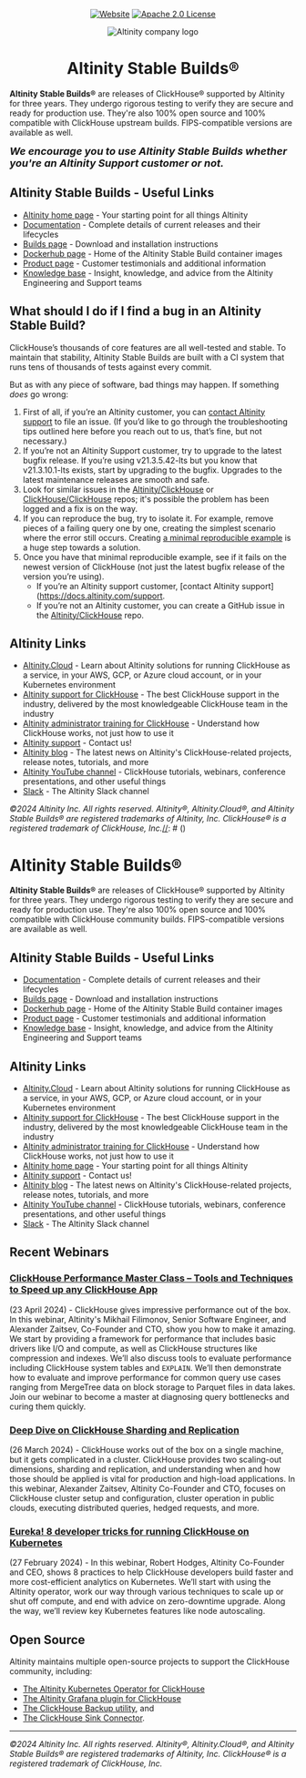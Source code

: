<div align=center>

[![Website](https://img.shields.io/website?up_message=AVAILABLE&down_message=DOWN&url=https://docs.altinity.com/altinitystablebuilds&style=for-the-badge)](https://docs.altinity.com/altinitystablebuilds/)
[![Apache 2.0 License](https://img.shields.io/badge/license-Apache%202.0-blueviolet?style=for-the-badge)](https://www.apache.org/licenses/LICENSE-2.0)

<img alt="Altinity company logo" src="https://raw.githubusercontent.com/Altinity/altinity.github.io/main/static/images/altinitycloud/logo_horizontal_blue_black.png?token=GHSAT0AAAAAACFTX25PQZ2Q5P3SKPFB6TBMZRY53ZA"/>

[//]: # (<picture align=center>)

[//]: # (    <source media="&#40;prefers-color-scheme: dark&#41;" srcset="https://github.com/ClickHouse/clickhouse-docs/assets/9611008/4ef9c104-2d3f-4646-b186-507358d2fe28">)

[//]: # (    <source media="&#40;prefers-color-scheme: light&#41;" srcset="https://github.com/ClickHouse/clickhouse-docs/assets/9611008/b001dc7b-5a45-4dcd-9275-e03beb7f9177">)

[//]: # (    <img alt="The ClickHouse company logo." src="https://github.com/ClickHouse/clickhouse-docs/assets/9611008/b001dc7b-5a45-4dcd-9275-e03beb7f9177">)

[//]: # (</picture>)

<h1>Altinity Stable Builds®</h1>

</div>

**Altinity Stable Builds®** are releases of ClickHouse® supported by Altinity for three years. They undergo rigorous testing to verify they are secure and ready for production use. They're also 100% open source and 100% compatible with ClickHouse upstream builds. FIPS-compatible versions are available as well. 

<span style="font-size: large; font-weight: bold; font-style: italic;">We encourage you to use Altinity Stable Builds whether you're an Altinity Support customer or not.</span>

## Altinity Stable Builds - Useful Links

* [Altinity home page](https://altinity.com/) - Your starting point for all things Altinity
* [Documentation](https://docs.altinity.com/altinitystablebuilds/) - Complete details of current releases and their lifecycles
* [Builds page](https://builds.altinity.cloud/) - Download and installation instructions
* [Dockerhub page](https://hub.docker.com/r/altinity/clickhouse-server) - Home of the Altinity Stable Build container images
* [Product page](https://altinity.com/altinity-stable/) - Customer testimonials and additional information
* [Knowledge base](https://kb.altinity.com/) - Insight, knowledge, and advice from the Altinity Engineering and Support teams

## What should I do if I find a bug in an Altinity Stable Build?

ClickHouse’s thousands of core features are all well-tested and stable. To maintain that stability, Altinity Stable Builds are built with a CI system that runs tens of thousands of tests against every commit.

But as with any piece of software, bad things may happen. If something *does* go wrong:

1. First of all, if you’re an Altinity customer, you can [contact Altinity support](https://docs.altinity.com/support/) to file an issue. (If you’d like to go through the troubleshooting tips outlined here before you reach out to us, that’s fine, but not necessary.)
2. If you’re not an Altinity Support customer, try to upgrade to the latest bugfix release. If you’re using v21.3.5.42-lts but you know that v21.3.10.1-lts exists, start by upgrading to the bugfix. Upgrades to the latest maintenance releases are smooth and safe.
3. Look for similar issues in the [Altinity/ClickHouse](https://github.com/Altinity/ClickHouse/issues) or [ClickHouse/ClickHouse](https://github.com/ClickHouse/ClickHouse/issues) repos; it's possible the problem has been logged and a fix is on the way. 
4. If you can reproduce the bug, try to isolate it. For example, remove pieces of a failing query one by one, creating the simplest scenario where the error still occurs. Creating [a minimal reproducible example](https://stackoverflow.com/help/minimal-reproducible-example) is a huge step towards a solution.
5. Once you have that minimal reproducible example, see if it fails on the newest version of ClickHouse (not just the latest bugfix release of the version you’re using).
   * If you’re an Altinity support customer, [contact Altinity support](https://docs.altinity.com/support.
   * If you’re not an Altinity customer, you can create a GitHub issue in the [Altinity/ClickHouse](https://github.com/Altinity/ClickHouse/issues/new/choose) repo.

## Altinity Links

* [Altinity.Cloud](https://altinity.com/managed-clickhouse/) - Learn about Altinity solutions for running ClickHouse as a service, in your AWS, GCP, or Azure cloud account, or in your Kubernetes environment
* [Altinity support for ClickHouse](https://altinity.com/clickhouse-support/) - The best ClickHouse support in the industry, delivered by the most knowledgeable ClickHouse team in the industry
* [Altinity administrator training for ClickHouse](https://altinity.com/clickhouse-training/) - Understand how ClickHouse works, not just how to use it
* [Altinity support](https://altinity.com/support/) - Contact us!
* [Altinity blog](https://altinity.com/blog/) - The latest news on Altinity's ClickHouse-related projects, release notes, tutorials, and more 
* [Altinity YouTube channel](https://www.youtube.com/@AltinityB) - ClickHouse tutorials, webinars, conference presentations, and other useful things
* [Slack](https://altinitydbworkspace.slack.com/join/shared_invite/zt-1togw9b4g-N0ZOXQyEyPCBh_7IEHUjdw#/shared-invite/email) - The Altinity Slack channel

*©2024 Altinity Inc. All rights reserved. Altinity®, Altinity.Cloud®, and Altinity Stable Builds® are registered trademarks of Altinity, Inc. ClickHouse® is a registered trademark of ClickHouse, Inc.*[//]: # (<picture align=center>)

[//]: # (    <source media="&#40;prefers-color-scheme: dark&#41;" srcset="https://github.com/ClickHouse/clickhouse-docs/assets/9611008/4ef9c104-2d3f-4646-b186-507358d2fe28">)

[//]: # (    <source media="&#40;prefers-color-scheme: light&#41;" srcset="https://github.com/ClickHouse/clickhouse-docs/assets/9611008/b001dc7b-5a45-4dcd-9275-e03beb7f9177">)

[//]: # (    <img alt="The ClickHouse company logo." src="https://github.com/ClickHouse/clickhouse-docs/assets/9611008/b001dc7b-5a45-4dcd-9275-e03beb7f9177">)

[//]: # (</picture>)

<h1>Altinity Stable Builds®</h1>

</div>

**Altinity Stable Builds®** are releases of ClickHouse® supported by Altinity for three years. They undergo rigorous testing to verify they are secure and ready for production use. They're also 100% open source and 100% compatible with ClickHouse community builds. FIPS-compatible versions are available as well. 

## Altinity Stable Builds - Useful Links

* [Documentation](https://docs.altinity.com/altinitystablebuilds/) - Complete details of current releases and their lifecycles
* [Builds page](https://builds.altinity.cloud/) - Download and installation instructions
* [Dockerhub page](https://hub.docker.com/r/altinity/clickhouse-server) - Home of the Altinity Stable Build container images
* [Product page](https://altinity.com/altinity-stable/) - Customer testimonials and additional information 
* [Knowledge base](https://kb.altinity.com/) - Insight, knowledge, and advice from the Altinity Engineering and Support teams

## Altinity Links

* [Altinity.Cloud](https://altinity.com/managed-clickhouse/) - Learn about Altinity solutions for running ClickHouse as a service, in your AWS, GCP, or Azure cloud account, or in your Kubernetes environment
* [Altinity support for ClickHouse](https://altinity.com/clickhouse-support/) - The best ClickHouse support in the industry, delivered by the most knowledgeable ClickHouse team in the industry
* [Altinity administrator training for ClickHouse](https://altinity.com/clickhouse-training/) - Understand how ClickHouse works, not just how to use it
* [Altinity home page](https://altinity.com/) - Your starting point for all things Altinity
* [Altinity support](https://altinity.com/support/) - Contact us!
* [Altinity blog](https://altinity.com/blog/) - The latest news on Altinity's ClickHouse-related projects, release notes, tutorials, and more 
* [Altinity YouTube channel](https://www.youtube.com/@AltinityB) - ClickHouse tutorials, webinars, conference presentations, and other useful things
* [Slack](https://altinitydbworkspace.slack.com/join/shared_invite/zt-1togw9b4g-N0ZOXQyEyPCBh_7IEHUjdw#/shared-invite/email) - The Altinity Slack channel

## Recent Webinars

### [ClickHouse Performance Master Class – Tools and Techniques to Speed up any ClickHouse App](https://altinity.com/webinarspage/clickhouse-performance-master-class-tools-and-techniques-to-speed-up-any-clickhouse-app)

(23 April 2024) - ClickHouse gives impressive performance out of the box. In this webinar, Altinity's Mikhail Filimonov, Senior Software Engineer, and Alexander Zaitsev, Co-Founder and CTO, show you how to make it amazing. We start by providing a framework for performance that includes basic drivers like I/O and compute, as well as ClickHouse structures like compression and indexes. We’ll also discuss tools to evaluate performance including ClickHouse system tables and `EXPLAIN`. We’ll then demonstrate how to evaluate and improve performance for common query use cases ranging from MergeTree data on block storage to Parquet files in data lakes. Join our webinar to become a master at diagnosing query bottlenecks and curing them quickly.

### [Deep Dive on ClickHouse Sharding and Replication](https://altinity.com/webinarspage/deep-dive-on-clickhouse-sharding-and-replication)

(26 March 2024) - ClickHouse works out of the box on a single machine, but it gets complicated in a cluster. ClickHouse provides two scaling-out dimensions, sharding and replication, and understanding when and how those should be applied is vital for production and high-load applications. In this webinar, Alexander Zaitsev, Altinity Co-Founder and CTO, focuses on ClickHouse cluster setup and configuration, cluster operation in public clouds, executing distributed queries, hedged requests, and more.

### [Eureka! 8 developer tricks for running ClickHouse on Kubernetes](https://altinity.com/webinarspage/eureka-8-developer-tricks-for-running-clickhouse-on-kubernetes)

(27 February 2024) - In this webinar, Robert Hodges, Altinity Co-Founder and CEO, shows 8 practices to help ClickHouse developers build faster and more cost-efficient analytics on Kubernetes. We’ll start with using the Altinity operator, work our way through various techniques to scale up or shut off compute, and end with advice on zero-downtime upgrade. Along the way, we’ll review key Kubernetes features like node autoscaling.

## Open Source

Altinity maintains multiple open-source projects to support the ClickHouse community, including:

* [The Altinity Kubernetes Operator for ClickHouse](https://altinity.com/kubernetes-operator/)
* [The Altinity Grafana plugin for ClickHouse](https://altinity.com/blog/altinity-grafana-plugin-for-clickhouse-ready-for-grafana-10)
* [The ClickHouse Backup utility](https://altinity.com/blog/introduction-to-clickhouse-backups-and-clickhouse-backup), and
* [The ClickHouse Sink Connector](https://altinity.com/blog/running-analytics-on-clickhouse-against-your-mysql-data).  

<hr/>

*©2024 Altinity Inc. All rights reserved. Altinity®, Altinity.Cloud®, and Altinity Stable Builds® are registered trademarks of Altinity, Inc. ClickHouse® is a registered trademark of ClickHouse, Inc.*
